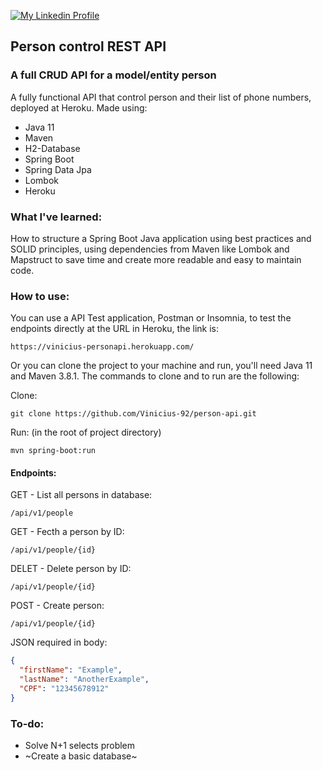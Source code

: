 [![My Linkedin Profile](https://img.shields.io/badge/LinkedIn-0077B5?style=for-the-badge&logo=linkedin&logoColor=white)](http://www.linkedin.com/in/vinicius-92)

## Person control REST API 

### A full CRUD API for a model/entity person

A fully functional API that control person and their list of phone numbers, deployed at Heroku. Made using:

* Java 11
* Maven
* H2-Database
* Spring Boot
* Spring Data Jpa
* Lombok
* Heroku

### What I've learned: 

How to structure a Spring Boot Java application using best practices and SOLID principles, using dependencies from Maven like Lombok and Mapstruct to save time and create more readable and easy to maintain code.

### How to use:

You can use a API Test application, Postman or Insomnia, to test the endpoints directly at the URL in Heroku, the link is:

```
https://vinicius-personapi.herokuapp.com/
```

Or you can clone the project to your machine and run, you'll need Java 11 and Maven 3.8.1. The commands to clone and to run are the following:

Clone:
```shell script
git clone https://github.com/Vinicius-92/person-api.git
```

Run: (in the root of project directory)
```shell script
mvn spring-boot:run
```

#### Endpoints:

GET - List all persons in database:
```
/api/v1/people
```

GET - Fecth a person by ID:
```
/api/v1/people/{id}
```

DELET - Delete person by ID:
```
/api/v1/people/{id}
```

POST - Create person:
```
/api/v1/people/{id}

```
JSON required in body:
```json
{ 
  "firstName": "Example",
  "lastName": "AnotherExample",
  "CPF": "12345678912"
}
``` 

### To-do:
* Solve N+1 selects problem
* ~Create a basic database~

